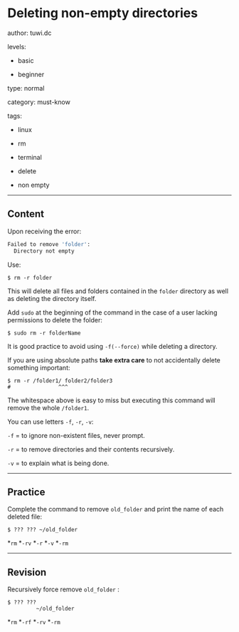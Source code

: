 # Deleting non-empty directories
author: tuwi.dc

levels:

  - basic

  - beginner

type: normal

category: must-know

tags:

  - linux

  - rm

  - terminal

  - delete

  - non empty

---
## Content

Upon receiving the error:
```bash
Failed to remove 'folder':
  Directory not empty
```

Use:

```
$ rm -r folder
```

This will delete all files and folders contained in the `folder` directory as well as deleting the directory itself.

Add `sudo` at the beginning of the command in the case of a user lacking permissions to delete the folder:

```
$ sudo rm -r folderName
```

It is good practice to avoid using `-f(--force)` while deleting a directory.

If you are using absolute paths **take extra care** to not accidentally delete something important:

```
$ rm -r /folder1/ folder2/folder3
#               ^^^
```
The whitespace above is easy to miss but executing this command will remove the whole `/folder1`.

You can use letters `-f`, `-r`, `-v`:

`-f` = to ignore non-existent files, never prompt.

`-r` = to remove directories and their contents recursively.

`-v` = to explain what is being done.

---
## Practice

Complete the command to remove `old_folder` and print the name of each deleted file:
```
$ ??? ??? ~/old_folder
```
*`rm`
*`-rv`
*`-r`
*`-v`
*`-rm`

---
## Revision

Recursively force remove `old_folder` :
```
$ ??? ???
         ~/old_folder
```
*`rm`
*`-rf`
*`-rv`
*`-rm`

